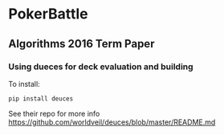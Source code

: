 # PokerBattle

## Algorithms 2016 Term Paper

### Using dueces for deck evaluation and building
To install:
``` 
pip install deuces
```

See their repo for more info
https://github.com/worldveil/deuces/blob/master/README.md
